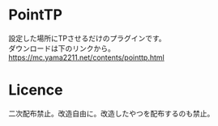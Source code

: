 # PointTP
設定した場所にTPさせるだけのプラグインです。  
ダウンロードは下のリンクから。  
https://mc.yama2211.net/contents/pointtp.html

# Licence
二次配布禁止。改造自由に。改造したやつを配布するのも禁止。
